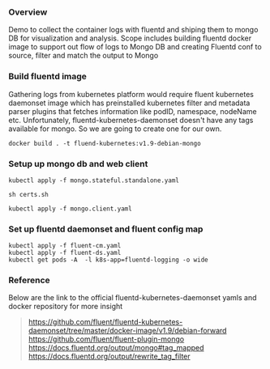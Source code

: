 ### Overview
Demo to collect the container logs with fluentd and shiping them to mongo DB for visualization and analysis.
Scope includes building fluentd docker image to support out flow of logs to Mongo DB and creating Fluentd conf to source, filter and match the output to Mongo


### Build fluentd image 

Gathering logs from kubernetes platform would require fluent kubernetes daemonset image which has preinstalled kubernetes filter and metadata parser
plugins that fetches information like podID, namespace, nodeName etc.
Unfortunately, fluentd-kubernetes-daemonset doesn't have any tags available for mongo. So we are going to create one for our own.

```
docker build . -t fluend-kubernetes:v1.9-debian-mongo
```

### Setup up mongo db and web client
```
kubectl apply -f mongo.stateful.standalone.yaml

sh certs.sh

kubectl apply -f mongo.client.yaml
```

### Set up fluentd daemonset and fluent config map
```
kubectl apply -f fluent-cm.yaml
kubectl apply -f fluent-ds.yaml
kubectl get pods -A  -l k8s-app=fluentd-logging -o wide 
```

### Reference
Below are the link to the official fluentd-kubernetes-daemonset yamls and docker repository for more insight

> https://github.com/fluent/fluentd-kubernetes-daemonset/tree/master/docker-image/v1.9/debian-forward
> https://github.com/fluent/fluent-plugin-mongo
> https://docs.fluentd.org/output/mongo#tag_mapped
> https://docs.fluentd.org/output/rewrite_tag_filter







